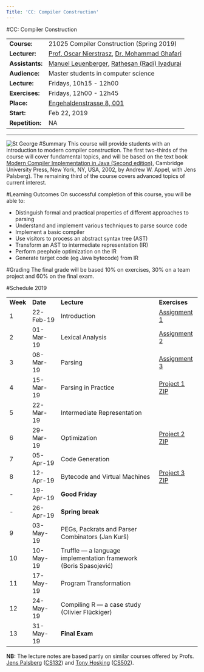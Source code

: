 ```yaml
---
Title: 'CC: Compiler Construction'
---
```

#CC: Compiler Construction

| | |
|---|---|
|**Course:**| 21025 Compiler Construction (Spring 2019)
|**Lecturer:**|[Prof. Oscar Nierstrasz](%base_url%/oscar), [Dr. Mohammad Ghafari](%base_url%/staff/Mohammad-Ghafari)
|**Assistants:**|[Manuel Leuenberger](%base_url%/staff/ManuelLeuenberger), [Rathesan (Radi) Iyadurai](%base_url%/wiki/alumni/RadiIyadurai)
|**Audience:**|Master students in computer science 
|**Lecture:**|Fridays, 10h15 - 12h00
|**Exercises:**|Fridays, 12h00 - 12h45
|**Place:**|[Engehaldenstrasse 8, 001](%base_url%/contact/maps)
|**Start:**|Feb 22, 2019
|**Repetition:**|NA


---

![St George](%assets_url%/files/42/p0a3amfjqbkvygyyz64y4bxp0pkud2/stgeorge.png)
#Summary
This course will provide students with an introduction to modern compiler construction. The first two-thirds of the course will cover fundamental topics, and will be based on the text book [Modern Compiler Implementation in Java (Second edition)](http://www.cambridge.org/us/catalogue/catalogue.asp?isbn=9780521820608&ss=res), Cambridge University Press, New York, NY, USA, 2002, by Andrew W. Appel, with Jens Palsberg).  The remaining third of the course covers advanced topics of current interest.

#Learning Outcomes
On successful completion of this course, you will be able to:

-  Distinguish formal and practical properties of different approaches to parsing
-  Understand and implement various techniques to parse source code
-  Implement a basic compiler
-  Use visitors to process an abstract syntax tree (AST)
-  Transform an AST to intermediate representation (IR)
-  Perform peephole optimization on the IR
-  Generate target code (eg Java bytecode) from IR

#Grading
The final grade will be based 10% on exercises, 30% on a team project and 60% on the final exam.

#Schedule 2019

| | | | |
|---|---|---|---|
|	**Week**	|	**Date**	|	**Lecture** | **Exercises**
|	1	|	22-Feb-19	|	Introduction  | [Assignment 1](%assets_url%/download/lectures/cc-exercises-2019/CCAssignment1.pdf)
|	2	|	01-Mar-19	|	Lexical Analysis  | [Assignment 2](%assets_url%/download/lectures/cc-exercises-2019/CCAssignment2.pdf)
|	3	|	08-Mar-19	|	Parsing  | [Assignment 3](%assets_url%/download/lectures/cc-exercises-2019/CCAssignment3.pdf)
|	4	|	15-Mar-19	|	Parsing in Practice  | [Project 1](%assets_url%/download/lectures/cc-exercises-2019/CCProject1.pdf) [ZIP](%assets_url%/download/lectures/cc-exercises-2019/MiniJava_1.zip)
|	5	|	22-Mar-19	|	Intermediate Representation
|	6	|	29-Mar-19	|	Optimization   | [Project 2](%assets_url%/download/lectures/cc-exercises-2019/CCProject2.pdf) [ZIP](%assets_url%/download/lectures/cc-exercises-2019/MiniJava_2.zip)
|	7	|	05-Apr-19	|	Code Generation
|	8	|	12-Apr-19	|	Bytecode and Virtual Machines   | [Project 3](%assets_url%/download/lectures/cc-exercises-2019/CCProject3.pdf) [ZIP](%assets_url%/download/lectures/cc-exercises-2019/MiniJava_3.zip)
|	-	|	19-Apr-19	|	**Good Friday**
|	-	|	26-Apr-19	|	**Spring break**
|	9	|	03-May-19	|	PEGs, Packrats and Parser Combinators (Jan Kurš)
|	10	|	10-May-19	|	Truffle &mdash; a language implementation framework (Boris Spasojević)
|	11	|	17-May-19	|	Program Transformation
|	12	|	24-May-19	|	Compiling R &mdash; a case study (Olivier Flückiger)
|	13	|	31-May-19	|	**Final Exam**

**NB:** The lecture notes are based partly on similar courses offered by Profs. [Jens Palsberg](http://www.cs.ucla.edu/~palsberg/) ([CS132](http://www.cs.ucla.edu/~palsberg/course/cs132/S08/index.html)) and [Tony Hosking](http://www.cs.purdue.edu/homes/hosking/) ([CS502](http://www.cs.purdue.edu/homes/hosking/502/)).
